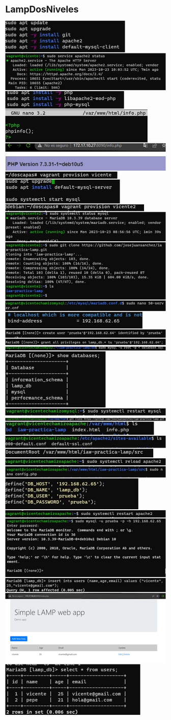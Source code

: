 # LampDosNiveles

![](img/Imagen1.jpg)
![](img/Imagen2.jpg)
![](img/Imagen3.jpg)
![](img/Imagen4.jpg)
![](img/Imagen5.jpg)
![](img/Imagen6.jpg)
![](img/Imagen7.jpg)
![](img/Imagen8.jpg)
![](img/Imagen9.jpg)
![](img/Imagen10.jpg)
![](img/Imagen11.jpg)
![](img/Imagen12.jpg)
![](img/Imagen13.jpg)
![](img/Imagen14.jpg)
![](img/Imagen15.jpg)
![](img/Imagen16.jpg)
![](img/Imagen17.jpg)
![](img/Imagen18.jpg)
![](img/Imagen19.jpg)
![](img/Imagen20.jpg)
![](img/Imagen21.jpg)
![](img/Imagen22.jpg)
![](img/Imagen23.jpg)
![](img/Imagen24.jpg)
![](img/Imagen25.jpg)
![](img/Imagen26.jpg)
![](img/Imagen27.jpg)
![](img/Imagen28.jpg)
![](img/Imagen29.jpg)
